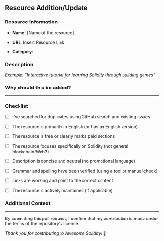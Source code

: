 ## Resource Addition/Update

### Resource Information

-  **Name**: [Name of the resource]

-  **URL**: [Insert Resource Link](https://example.com)

-  **Category**: <!-- Choose one: Security, Tutorials, Tools, Libraries, etc. -->

### Description
<!-- Provide a brief description of the resource and its value to Solidity developers -->

*Example: "Interactive tutorial for learning Solidity through building games"*

### Why should this be added?
<!-- Explain how this improves the list compared to existing entries. Be specific. -->

---

### Checklist

- [ ] I've searched for duplicates using GitHub search and existing issues

- [ ] The resource is primarily in English (or has an English version)

- [ ] The resource is free or clearly marks paid sections

- [ ] The resource focuses specifically on Solidity (not general blockchain/Web3)

- [ ] Description is concise and neutral (no promotional language)

- [ ] Grammar and spelling have been verified (using a tool or manual check)

- [ ] Links are working and point to the correct content

- [ ] The resource is actively maintained (if applicable)

### Additional Context
<!-- Optional: Share your experience with this resource or relevant background -->

---

By submitting this pull request, I confirm that my contribution is made under the terms of the repository's license.

*Thank you for contributing to Awesome Solidity!* 🦄